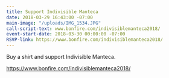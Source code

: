 ```yaml
---
title: Support Indivisible Manteca
date: 2018-03-29 16:43:00 -07:00
main-image: "/uploads/IMG_1534.JPG"
call-script-text: www.bonfire.com/indivisiblemanteca2018/
event-start-date: 2018-03-30 00:00:00 -07:00
RSVP-link: https://www.bonfire.com/indivisiblemanteca2018/
---
```


Buy a shirt and support Indivisible Manteca.

https://www.bonfire.com/indivisiblemanteca2018/